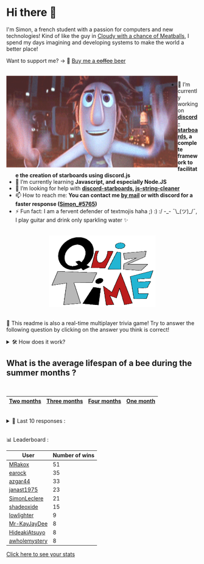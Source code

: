 # Hi there 👋

I'm Simon, a french student with a passion for computers and new technologies!
Kind of like the guy in [Cloudy with a chance of Meatballs](https://www.youtube.com/watch?v=dQw4w9WgXcQ), I spend my days imagining and developing systems to make the world a better place!

Want to support me? -> 🍺 [Buy me a ~~coffee~~ beer](https://www.buymeacoffee.com/SimonLeclere)

<br>

<img width="450" height="240" src="./assets/cloudyWithAChanceOfMeatBalls.gif" align=left>

- 🔭 I’m currently working on **[discord-starboards](https://github.com/SimonLeclere/discord-starboards), a complete framework to facilitate the creation of starboards using discord.js**
- 🌱 I’m currently learning **Javascript, and especially Node.JS**
- 🤔 I’m looking for help with **[discord-starboards](https://github.com/SimonLeclere/discord-starboards), [js-string-cleaner](https://github.com/SimonLeclere/Js-String-Cleaner)**
- 📫 How to reach me: **You can contact me [by mail](mailto:simon-leclere@orange.fr) or with discord for a faster response ([Simon_#5765](https://discord.com/invite/U2VGrkT))**
- ⚡ Fun fact: I am a fervent defender of textmojis haha ;) :) :/ -\_- ¯\\\_(ツ)\_/¯, I play guitar and drink only sparkling water ✨

<br>

<center><img width="280" height="187" src="./assets/quizTime.gif"></center>

<br>

🎲 This readme is also a real-time multiplayer trivia game! Try to answer the following question by clicking on the answer you think is correct!
<details>
  <summary>🛠️ How does it work?</summary>
  Each answer is a link to a pre-filled issue. When you press "Submit new issue", it triggers a Github action workflow that compares your answer with the correct answer, finds a new question and updates the readme.md file. Not bad huh?! This whole process only takes about 20 seconds!
</details>

## What is the average lifespan of a bee during the summer months ?

<br>

| [Two months](https://github.com/SimonLeclere/SimonLeclere/issues/new?title=quiz%7C42%7CTwo%20months&body=Just%20click%20'Submit%20new%20issue'.) | [Three months](https://github.com/SimonLeclere/SimonLeclere/issues/new?title=quiz%7C42%7CThree%20months&body=Just%20click%20'Submit%20new%20issue'.) | [Four months](https://github.com/SimonLeclere/SimonLeclere/issues/new?title=quiz%7C42%7CFour%20months&body=Just%20click%20'Submit%20new%20issue'.) | [One month](https://github.com/SimonLeclere/SimonLeclere/issues/new?title=quiz%7C42%7COne%20month&body=Just%20click%20'Submit%20new%20issue'.) |
| - | - | - | - | 

<br>

<details>
  <summary>📒 Last 10 responses :</summary>

- **NotFubukIl** answered **Spain** to `Which country won the 2019 Men's Basketball World Cup ?` (Good answer)
- **NotFubukIl** answered **Pigeons** to `The pigeon sport concerns the breeding of which animals ?` (Good answer)
- **NotFubukIl** answered **Poland** to `Which country lost about fifteen percent of its population between 1939 and 1945 ?` (Good answer)
- **NotFubukIl** answered **From the fork** to `Sitting at a French-style table, your red wine glass is on the right...` (Wrong answer)
- **NotFubukIl** answered **Sous-ventrière** to `What useful accessory keeps the saddle of the horse in place ?` (Wrong answer)
- **NotFubukIl** answered **Carole Lombard** to `With which of his wives has Clark Gable declared to have been the happiest ?` (Good answer)
- **NotFubukIl** answered **Italy** to `What country does the recipe for cappuccino and its milk cap come from ?` (Good answer)
- **NotFubukIl** answered **New York** to `In what state is the US Sing Sing prison, located on the banks of the Hudson ?` (Good answer)
- **NotFubukIl** answered **Fanta** to `What beverage from the Coca-Cola company was released after 1945 ?` (Good answer)
- **54mue1** answered **Jasmine** to `In the world of Disney, which princess sings « This blue dream » ?` (Good answer)

</details>

<br>

📊 Leaderboard :

| User | Number of wins |
|-|-|
| [MRakox](https://github.com/MRakox) | 51 |
| [earock](https://github.com/earock) | 35 |
| [azgar44](https://github.com/azgar44) | 33 |
| [janast1975](https://github.com/janast1975) | 23 |
| [SimonLeclere](https://github.com/SimonLeclere) | 21 |
| [shadeoxide](https://github.com/shadeoxide) | 15 |
| [lowlighter](https://github.com/lowlighter) | 9 |
| [Mr-KayJayDee](https://github.com/Mr-KayJayDee) | 8 |
| [HideakiAtsuyo](https://github.com/HideakiAtsuyo) | 8 |
| [awholemystery](https://github.com/awholemystery) | 8 |

[Click here to see your stats](https://github.com/SimonLeclere/SimonLeclere/issues/new?title=MyStats&body=Just%20click%20%27Submit%20new%20issue%27.)
